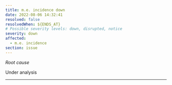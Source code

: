 ```yaml
---
title: m.e. incidence down
date: 2022-08-06 14:32:41
resolved: false
resolvedWhen: ${ENDS_AT}
# Possible severity levels: down, disrupted, notice
severity: down
affected:
  - m.e. incidence
section: issue
---
```


*Root cause*

Under analysis

---


